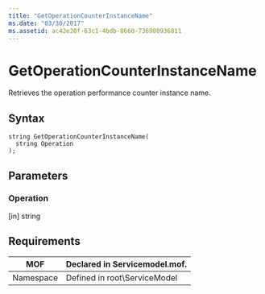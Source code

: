 ```yaml
---
title: "GetOperationCounterInstanceName"
ms.date: "03/30/2017"
ms.assetid: ac42e20f-63c1-4bdb-8660-736980936811
---
```

# GetOperationCounterInstanceName
Retrieves the operation performance counter instance name.  

## Syntax  

```  
string GetOperationCounterInstanceName(  
  string Operation  
);  
```  

## Parameters  

### Operation  
 [in] string  

## Requirements  


|    MOF    | Declared in Servicemodel.mof. |
|-----------|-------------------------------|
| Namespace | Defined in root\ServiceModel  |

